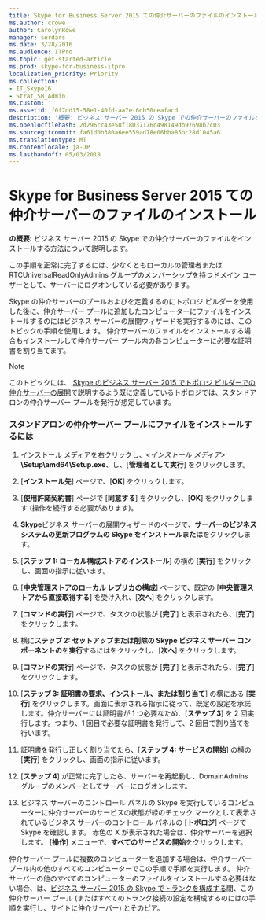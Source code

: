 ```yaml
---
title: Skype for Business Server 2015 ての仲介サーバーのファイルのインストール
ms.author: crowe
author: CarolynRowe
manager: serdars
ms.date: 3/28/2016
ms.audience: ITPro
ms.topic: get-started-article
ms.prod: skype-for-business-itpro
localization_priority: Priority
ms.collection:
- IT_Skype16
- Strat_SB_Admin
ms.custom: ''
ms.assetid: f0f7dd15-58e1-40fd-aa7e-6db50ceafacd
description: '概要: ビジネス サーバー 2015 の Skype での仲介サーバーのファイルをインストールする方法を説明します。'
ms.openlocfilehash: 2d296cc43e58f18037176c498149db97698b7c03
ms.sourcegitcommit: fa61d0b380a6ee559ad78e06bba85bc28d1045a6
ms.translationtype: MT
ms.contentlocale: ja-JP
ms.lasthandoff: 05/03/2018
---
```

# <a name="install-the-files-for-mediation-server-in-skype-for-business-server-2015"></a>Skype for Business Server 2015 ての仲介サーバーのファイルのインストール
 
**の概要:** ビジネス サーバー 2015 の Skype での仲介サーバーのファイルをインストールする方法について説明します。
  
この手順を正常に完了するには、少なくともローカルの管理者または RTCUniversalReadOnlyAdmins グループのメンバーシップを持つドメイン ユーザーとして、サーバーにログオンしている必要があります。
  
Skype の仲介サーバーのプールおよびを定義するのにトポロジ ビルダーを使用した後に、仲介サーバー プールに追加したコンピューターにファイルをインストールするのにはビジネス サーバーの展開ウィザードを実行するのには、このトピックの手順を使用します。 仲介サーバーのファイルをインストールする場合もインストールして仲介サーバー プール内の各コンピューターに必要な証明書を割り当てます。 
  
> [!NOTE]
> このトピックには、 [Skype のビジネス サーバー 2015 でトポロジ ビルダーでの仲介サーバーの展開](deploy-a-mediation-server.md)で説明するよう既に定義しているトポロジでは、スタンドアロンの仲介サーバー プールを発行が想定しています。 
  
### <a name="to-install-the-files-for-a-stand-alone-mediation-server-pool"></a>スタンドアロンの仲介サーバー プールにファイルをインストールするには

1. インストール メディアを右クリックし、_\<インストール メディア\>_ **\Setup\amd64\Setup.exe**、し、[**管理者として実行**] をクリックします。
    
2. [**インストール先**] ページで、[**OK**] をクリックします。
    
3. [**使用許諾契約書**] ページで [**同意する**] をクリックし、[**OK**] をクリックします (操作を続行する必要があります)。
    
4. **Skype**ビジネス サーバーの展開ウィザードのページで、**サーバーのビジネス システムの更新プログラムの Skype をインストールまたは**をクリックします。
    
5. [**ステップ 1: ローカル構成ストアのインストール**] の横の [**実行**] をクリックし、画面の指示に従います。
    
6. [**中央管理ストアのローカル レプリカの構成**] ページで、既定の [**中央管理ストアから直接取得する**] を受け入れ、[**次へ**] をクリックします。
    
7. [**コマンドの実行**] ページで、タスクの状態が [**完了**] と表示されたら、[**完了**] をクリックします。
    
8. 横に**ステップ 2: セットアップまたは削除の Skype ビジネス サーバー コンポーネントの**を**実行**するにはをクリックし、[**次へ**] をクリックします。
    
9. [**コマンドの実行**] ページで、タスクの状態が [**完了**] と表示されたら、[**完了**] をクリックします。
    
10. [**ステップ 3: 証明書の要求、インストール、または割り当て**] の横にある [**実行**] をクリックします。画面に表示される指示に従って、既定の設定を承諾します。仲介サーバーには証明書が 1 つ必要なため、[**ステップ 3**] を 2 回実行します。つまり、1 回目で必要な証明書を発行して、2 回目で割り当てを行います。
    
11. 証明書を発行し正しく割り当てたら、[**ステップ 4: サービスの開始**] の横の [**実行**] をクリックし、画面の指示に従います。
    
12. [**ステップ 4**] が正常に完了したら、サーバーを再起動し、DomainAdmins グループのメンバーとしてサーバーにログオンします。
    
13. ビジネス サーバーのコントロール パネルの Skype を実行しているコンピューターに仲介サーバーのサービスの状態が緑のチェック マークとして表示されているビジネス サーバーのコントロール パネルの [**トポロジ**] ページで Skype を確認します。 赤色の X が表示された場合は、仲介サーバーを選択します。 [**操作**] メニューで、**すべてのサービスの開始**をクリックします。 
    
仲介サーバー プールに複数のコンピューターを追加する場合は、仲介サーバー プール内の他のすべてのコンピューターでこの手順で手順を実行します。 仲介サーバーの他のすべてのコンピューターのファイルをインストールする必要はない場合、は、[ビジネス サーバー 2015 の Skype でトランクを構成する](configure-trunks.md)間、この仲介サーバー プール (またはすべてのトランク接続の設定を構成するのにはの手順を実行し、サイトに仲介サーバー) とそのピア。

